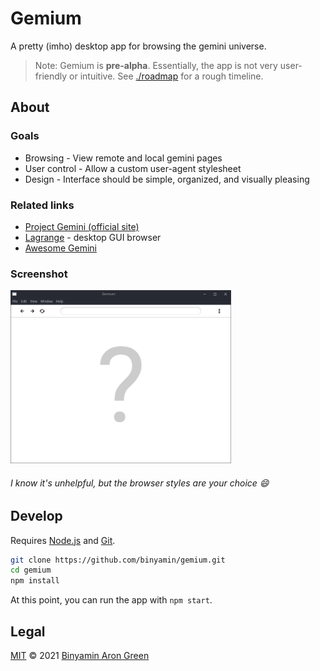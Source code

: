 # Gemium
A pretty (imho) desktop app for browsing the gemini universe.

> Note: Gemium is **pre-alpha**. Essentially, the app is not very user-friendly or intuitive. See [./roadmap](./roadmap) for a rough timeline.

## About
### Goals
* Browsing - View remote and local gemini pages
* User control - Allow a custom user-agent stylesheet
* Design - Interface should be simple, organized, and visually pleasing

### Related links
* [Project Gemini (official site)](https://gemini.circumlunar.space/)
* [Lagrange](https://gmi.skyjake.fi/lagrange/) - desktop GUI browser
* [Awesome Gemini](https://github.com/kr1sp1n/awesome-gemini)

### Screenshot

<img width="70%" src="./resources/screenshot.png" alt="Very unhelpful screenshot, showing that the browser styles are your choice" />

###### I know it's unhelpful, but the browser styles are your choice :smile:

## Develop
Requires [Node.js](https://nodejs.dev) and [Git](https://git-scm.com/).
```sh
git clone https://github.com/binyamin/gemium.git
cd gemium
npm install
```
At this point, you can run the app with `npm start`.

## Legal
[MIT](./LICENSE) © 2021 [Binyamin Aron Green](https://binyam.in)
